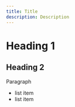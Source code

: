 ```yaml
---
title: Title
description: Description
---
```


# Heading 1

## Heading 2

Paragraph

- list item
- list item
